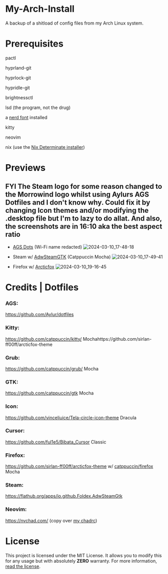 # My-Arch-Install
A backup of a shitload of config files from my Arch Linux system.

# Prerequisites

pactl

hyprland-git

hyprlock-git

hypridle-git

brightnessctl

lsd (the program, not the drug)

a [nerd font](https://www.nerdfonts.com/) installed

kitty

neovim

nix (use the [Nix Determinate installer](https://github.com/DeterminateSystems/nix-installer))

# Previews
## FYI The Steam logo for some reason changed to the Morrowind logo whilst using Aylurs AGS Dotfiles and I don't know why. Could fix it by changing Icon themes and/or modifying the .desktop file but I'm to lazy to do allat. And also, the screenshots are in 16:10 aka the best aspect ratio

- [AGS Dots](https://github.com/Aylur/dotfiles) (Wi-Fi name redacted)
![2024-03-10_17-48-18](https://github.com/fortunef/My-Arch-Install/assets/141419112/42ed12a5-89b6-4709-be46-81cb495f7c53)


- Steam w/ [AdwSteamGTK](https://flathub.org/apps/io.github.Foldex.AdwSteamGtk) (Catppuccin Mocha)
![2024-03-10_17-49-41](https://github.com/fortunef/My-Arch-Install/assets/141419112/a377c042-47d8-458a-9fb5-006c5997fbc1)

- Firefox w/ [Arcticfox](https://github.com/sirlan-ff00ff/arcticfox-theme)
![2024-03-10_19-16-45](https://github.com/fortunef/My-Arch-Install/assets/141419112/8795a807-b594-43d2-b897-3add61e9249c)

# Credits | Dotfiles
### AGS:
https://github.com/Aylur/dotfiles

### Kitty:
https://github.com/catppuccin/kitty/ Mochahttps://github.com/sirlan-ff00ff/arcticfox-theme

### Grub:
https://github.com/catppuccin/grub/ Mocha

### GTK:
https://github.com/catppuccin/gtk Mocha

### Icon:
https://github.com/vinceliuice/Tela-circle-icon-theme Dracula

### Cursor:
https://github.com/ful1e5/Bibata_Cursor Classic

### Firefox:
https://github.com/sirlan-ff00ff/arcticfox-theme w/ [catppuccin/firefox](https://github.com/catppuccin/firefox) Mocha

### Steam:
https://flathub.org/apps/io.github.Foldex.AdwSteamGtk

### Neovim:
https://nvchad.com/ (copy over [my chadrc](https://github.com/fortunef/My-Arch-Install/blob/main/.config/nvim/lua/custom/chadrc.lua))

# License
This project is licensed under the MIT License. It allows you to modify this for any usage but with absolutely **ZERO** warranty. For more information, [read the license](https://github.com/fortunef/My-Arch-Install/blob/main/LICENSE).
